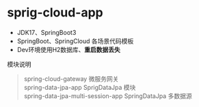 # sprig-cloud-app
- JDK17、SpringBoot3
- SpringBoot、SpringCloud 各场景代码模板
- Dev环境使用H2数据库、**重启数据丢失**

模块说明
> spring-cloud-gateway      微服务网关   
> spring-data-jpa-app       SprigDataJpa 模块     
> spring-data-jpa-multi-session-app    SpringDataJpa 多数据源     